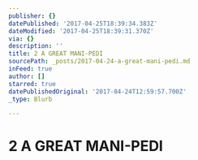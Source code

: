 ```yaml
---
publisher: {}
datePublished: '2017-04-25T18:39:34.383Z'
dateModified: '2017-04-25T18:39:31.370Z'
via: {}
description: ''
title: 2 A GREAT MANI-PEDI
sourcePath: _posts/2017-04-24-a-great-mani-pedi.md
inFeed: true
author: []
starred: true
datePublishedOriginal: '2017-04-24T12:59:57.700Z'
_type: Blurb

---
```

# **2 A GREAT MANI-PEDI**